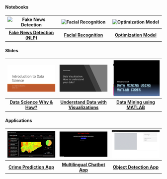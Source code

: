   <table>
  <tr>
    <h4>Notebooks</h4>
  </tr>
  <tr>
  <th width="33%"><img  alt="Fake News Detection" src="https://github.com/a-karawash/helpers/blob/main/fakenews.gif"></th>
  <th width="33%"><img alt="Facial Recognition" src="https://github.com/a-karawash/helpers/blob/main/facialrecognition.gif"></th>
  <th width="33%"><img alt="Optimization Model" src="https://github.com/a-karawash/helpers/blob/main/optimizationmodel.gif"></th>
  </tr>
  <tr>
  <th><a href="https://www.kaggle.com/karawash/classifying-news-fake-and-real-near-100-acc" target="_blank">Fake News Detection (NLP)</a></th>
  <th><a href="https://www.kaggle.com/karawash/facial-expression-recognition-81-percent" target="_blank">Facial Recognition</a></th>
  <th><a href="https://github.com/karawash/Optimization-Model" target="_blank">Optimization Model</a></th>
  </tr>
  </table>
  
<table>
  <tr>
    <h4>Slides</h4>
  </tr>
  <tr>
  <th width="33%"><img  alt="Data Science Process" src="https://github.com/a-karawash/helpers/blob/main/Data-Science.gif"></th>
  <th width="33%"><img alt="Data visualization & Understanding" src="https://github.com/a-karawash/helpers/blob/main/Data-vis.gif"></th>
  <th width="33%"><img  alt="Data Mining MATLAB" src="https://github.com/a-karawash/helpers/blob/main/data-mining-matlab.gif"></th>
  </tr>
  <tr>
  <th><a href="https://www.slideshare.net/karawash/introduction-todatascience" target="_blank">Data Science Why & How?</a></th>
  <th><a href="https://www.slideshare.net/karawash/how-to-understand-your-data-250166479" target="_blank">Understand Data with Visualizations</a></th>
  <th><a href="https://www.slideshare.net/karawash/data-mining-using-matlab-codes" target="_blank">Data Mining using MATLAB</a></th>
  </tr>
</table>
  
<table>
  <tr>
    <h4>Applications</h4>
  </tr>
  <tr>
  <th width="33%"><img  alt="Crime Prediction App" src="https://github.com/a-karawash/Crime-Prediction-App/blob/master/image.gif"> </th>
  <th width="33%"><img alt="Multilingual Chatbot App" src="https://github.com/a-karawash/Multilingual-Chatbot-App/blob/master/image.gif"></th>
  <th width="33%"><img alt="Object Detection App" src="https://github.com/a-karawash/Object-Detection-App/blob/master/imagex.gif"></th>
  </tr>
  <tr>
  <th><a href="https://github.com/a-karawash/Crime-Prediction-App" target="_blank">Crime Prediction App</a></th>
  <th><a href="https://github.com/a-karawash/Multilingual-Chatbot-App" target="_blank">Multilingual Chatbot App</a></th>
  <th><a href="https://github.com/a-karawash/Object-Detection-App" target="_blank">Object Detection App</a></th>
  </tr>
  
  </table>
  
